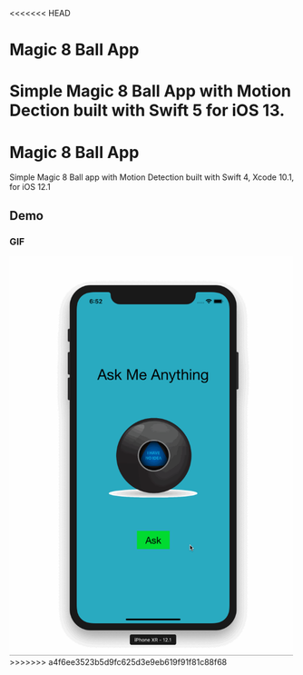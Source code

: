 <<<<<<< HEAD
# Magic 8 Ball App

Simple Magic 8 Ball App with Motion Dection built with Swift 5 for iOS 13.
=======
# Magic 8 Ball App

Simple Magic 8 Ball app with Motion Detection  built with Swift 4, Xcode 10.1, for iOS 12.1

## Demo

### GIF

<img src="https://raw.githubusercontent.com/julienshim/Magic-8-Ball-App/master/Magic%208%20Ball/Assets.xcassets/demo.gif" width="500" />
>>>>>>> a4f6ee3523b5d9fc625d3e9eb619f91f81c88f68
